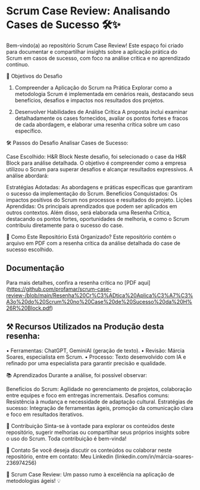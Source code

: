 # Scrum Case Review: Analisando Cases de Sucesso 🛠️✨
Bem-vindo(a) ao repositório Scrum Case Review! Este espaço foi criado para documentar e compartilhar insights sobre a aplicação prática do Scrum em casos de sucesso, com foco na análise crítica e no aprendizado contínuo.

📌 Objetivos do Desafio
1. Compreender a Aplicação do Scrum na Prática
Explorar como a metodologia Scrum é implementada em cenários reais, destacando seus benefícios, desafios e impactos nos resultados dos projetos.

2. Desenvolver Habilidades de Análise Crítica
A proposta inclui examinar detalhadamente os cases fornecidos, avaliar os pontos fortes e fracos de cada abordagem, e elaborar uma resenha crítica sobre um caso específico.

🛠️ Passos do Desafio
Analisar Cases de Sucesso:

Case Escolhido: H&R Block
Neste desafio, foi selecionado o case da H&R Block para análise detalhada. O objetivo é compreender como a empresa utilizou o Scrum para superar desafios e alcançar resultados expressivos. A análise abordará:

Estratégias Adotadas: As abordagens e práticas específicas que garantiram o sucesso da implementação do Scrum.
Benefícios Conquistados: Os impactos positivos do Scrum nos processos e resultados do projeto.
Lições Aprendidas: Os principais aprendizados que podem ser aplicados em outros contextos.
Além disso, será elaborada uma Resenha Crítica, destacando os pontos fortes, oportunidades de melhoria, e como o Scrum contribuiu diretamente para o sucesso do case.

🚀 Como Este Repositório Está Organizado?
Este repositório contém o arquivo em PDF com a resenha crítica da análise detalhada do case de sucesso escolhido.

## Documentação
Para mais detalhes, confira a resenha crítica no [PDF aqui] (https://github.com/profamar/scrum-case-review-/blob/main/Resenha%20Cr%C3%ADtica%20Aplica%C3%A7%C3%A3o%20do%20Scrum%20no%20Case%20de%20Sucesso%20da%20H%26R%20Block.pdf)

## ⚒️ Recursos Utilizados na Produção desta resenha:
•	Ferramentas: ChatGPT, GeminiAI (geração de texto).
•	Revisão: Márcia Soares, especialista em Scrum.
•	Processo:  Texto desenvolvido com IA e refinado por uma especialista para garantir precisão e qualidade.

📚 Aprendizados
Durante a análise, foi possível observar:

Benefícios do Scrum: Agilidade no gerenciamento de projetos, colaboração entre equipes e foco em entregas incrementais.
Desafios comuns: Resistência à mudança e necessidade de adaptação cultural.
Estratégias de sucesso: Integração de ferramentas ágeis, promoção da comunicação clara e foco em resultados iterativos.

🤝 Contribuição
Sinta-se à vontade para explorar os conteúdos deste repositório, sugerir melhorias ou compartilhar seus próprios insights sobre o uso do Scrum. Toda contribuição é bem-vinda!

📧 Contato
Se você deseja discutir os conteúdos ou colaborar neste repositório, entre em contato:
Meu Linkedin (linkedin.com/in/márcia-soares-236974256)

📂 Scrum Case Review: Um passo rumo à excelência na aplicação de metodologias ágeis! 💡






